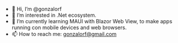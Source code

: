 - 👋 Hi, I’m @gonzalorf
- 👀 I’m interested in .Net ecosystem.
- 🌱 I’m currently learning MAUI with Blazor Web View, to make apps running con mobile devices and web browsers.
- 📫 How to reach me: gonzalorf@gmail.com

<!---
gonzalorf/gonzalorf is a ✨ special ✨ repository because its `README.md` (this file) appears on your GitHub profile.
You can click the Preview link to take a look at your changes.
--->

